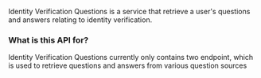 Identity Verification Questions is a service that retrieve a user's questions and answers relating to identity verification.

### What is this API for?
Identity Verification Questions currently only contains two endpoint, which is used to retrieve questions and answers from various question sources
